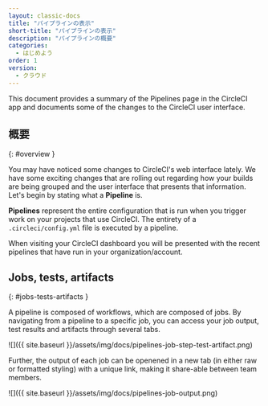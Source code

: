 ```yaml
---
layout: classic-docs
title: "パイプラインの表示"
short-title: "パイプラインの表示"
description: "パイプラインの概要"
categories:
  - はじめよう
order: 1
version:
  - クラウド
---
```


This document provides a summary of the Pipelines page in the CircleCI app and documents some of the changes to the CircleCI user interface.

## 概要
{: #overview }

You may have noticed some changes to CircleCI's web interface lately. We have some exciting changes that are rolling out regarding how your builds are being grouped and the user interface that presents that information. Let's begin by stating what a **Pipeline** is.

**Pipelines** represent the entire configuration that is run when you trigger work on your projects that use CircleCI. The entirety of a `.circleci/config.yml` file is executed by a pipeline.

When visiting your CircleCI dashboard you will be presented with the recent pipelines that have run in your organization/account.

## Jobs, tests, artifacts
{: #jobs-tests-artifacts }

A pipeline is composed of workflows, which are composed of jobs. By navigating from a pipeline to a specific job, you can access your job output, test results and artifacts through several tabs.

![]({{ site.baseurl }}/assets/img/docs/pipelines-job-step-test-artifact.png)

Further, the output of each job can be openened in a new tab (in either raw or formatted styling) with a unique link, making it share-able between team members.

![]({{ site.baseurl }}/assets/img/docs/pipelines-job-output.png)
